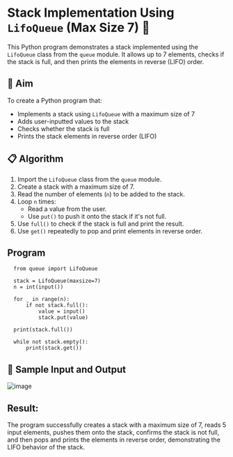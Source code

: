 # Stack Implementation Using `LifoQueue` (Max Size 7) 🔄

This Python program demonstrates a stack implemented using the `LifoQueue` class from the `queue` module. It allows up to 7 elements, checks if the stack is full, and then prints the elements in reverse (LIFO) order.

## 🎯 Aim

To create a Python program that:
- Implements a stack using `LifoQueue` with a maximum size of 7
- Adds user-inputted values to the stack
- Checks whether the stack is full
- Prints the stack elements in reverse order (LIFO)

## 📋 Algorithm

1. Import the `LifoQueue` class from the `queue` module.
2. Create a stack with a maximum size of 7.
3. Read the number of elements (`n`) to be added to the stack.
4. Loop `n` times:
   - Read a value from the user.
   - Use `put()` to push it onto the stack if it's not full.
5. Use `full()` to check if the stack is full and print the result.
6. Use `get()` repeatedly to pop and print elements in reverse order.

## Program
      from queue import LifoQueue
      
      stack = LifoQueue(maxsize=7)
      n = int(input())
      
      for _ in range(n):
          if not stack.full():
              value = input()
              stack.put(value)
      
      print(stack.full())
      
      while not stack.empty():
          print(stack.get())

## 🧪 Sample Input and Output
![image](https://github.com/user-attachments/assets/667f9885-7a17-4b67-ae6e-b409289a87f7)

## Result:
The program successfully creates a stack with a maximum size of 7, reads 5 input elements, pushes them onto the stack, confirms the stack is not full, and then pops and prints the elements in reverse order, demonstrating the LIFO behavior of the stack.
